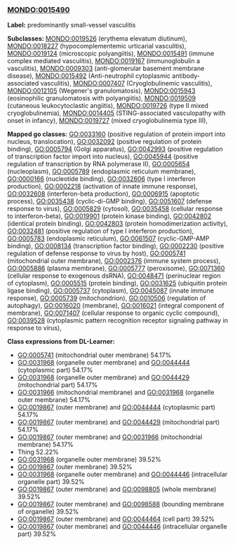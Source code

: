 
### [MONDO:0015490](http://purl.obolibrary.org/obo/MONDO_0015490)
**Label:** predominantly small-vessel vasculitis

**Subclasses:** [MONDO:0019526](http://purl.obolibrary.org/obo/MONDO_0019526) (erythema elevatum diutinum), [MONDO:0018227](http://purl.obolibrary.org/obo/MONDO_0018227) (hypocomplementemic urticarial vasculitis), [MONDO:0019124](http://purl.obolibrary.org/obo/MONDO_0019124) (microscopic polyangiitis), [MONDO:0015491](http://purl.obolibrary.org/obo/MONDO_0015491) (immune complex mediated vasculitis), [MONDO:0019167](http://purl.obolibrary.org/obo/MONDO_0019167) (immunoglobulin a vasculitis), [MONDO:0009303](http://purl.obolibrary.org/obo/MONDO_0009303) (anti-glomerular basement membrane disease), [MONDO:0015492](http://purl.obolibrary.org/obo/MONDO_0015492) (Anti-neutrophil cytoplasmic antibody-associated vasculitis), [MONDO:0007407](http://purl.obolibrary.org/obo/MONDO_0007407) (Cryoglobulinemic vasculitis), [MONDO:0012105](http://purl.obolibrary.org/obo/MONDO_0012105) (Wegener's granulomatosis), [MONDO:0015943](http://purl.obolibrary.org/obo/MONDO_0015943) (eosinophilic granulomatosis with polyangiitis), [MONDO:0019509](http://purl.obolibrary.org/obo/MONDO_0019509) (cutaneous leukocytoclastic angiitis), [MONDO:0019726](http://purl.obolibrary.org/obo/MONDO_0019726) (type II mixed cryoglobulinemia), [MONDO:0014405](http://purl.obolibrary.org/obo/MONDO_0014405) (STING-associated vasculopathy with onset in infancy), [MONDO:0019727](http://purl.obolibrary.org/obo/MONDO_0019727) (mixed cryoglobulinemia type III), 

**Mapped go classes:** [GO:0033160](http://purl.obolibrary.org/obo/GO_0033160) (positive regulation of protein import into nucleus, translocation), [GO:0032092](http://purl.obolibrary.org/obo/GO_0032092) (positive regulation of protein binding), [GO:0005794](http://purl.obolibrary.org/obo/GO_0005794) (Golgi apparatus), [GO:0042993](http://purl.obolibrary.org/obo/GO_0042993) (positive regulation of transcription factor import into nucleus), [GO:0045944](http://purl.obolibrary.org/obo/GO_0045944) (positive regulation of transcription by RNA polymerase II), [GO:0005654](http://purl.obolibrary.org/obo/GO_0005654) (nucleoplasm), [GO:0005789](http://purl.obolibrary.org/obo/GO_0005789) (endoplasmic reticulum membrane), [GO:0000166](http://purl.obolibrary.org/obo/GO_0000166) (nucleotide binding), [GO:0032606](http://purl.obolibrary.org/obo/GO_0032606) (type I interferon production), [GO:0002218](http://purl.obolibrary.org/obo/GO_0002218) (activation of innate immune response), [GO:0032608](http://purl.obolibrary.org/obo/GO_0032608) (interferon-beta production), [GO:0006915](http://purl.obolibrary.org/obo/GO_0006915) (apoptotic process), [GO:0035438](http://purl.obolibrary.org/obo/GO_0035438) (cyclic-di-GMP binding), [GO:0051607](http://purl.obolibrary.org/obo/GO_0051607) (defense response to virus), [GO:0005829](http://purl.obolibrary.org/obo/GO_0005829) (cytosol), [GO:0035458](http://purl.obolibrary.org/obo/GO_0035458) (cellular response to interferon-beta), [GO:0019901](http://purl.obolibrary.org/obo/GO_0019901) (protein kinase binding), [GO:0042802](http://purl.obolibrary.org/obo/GO_0042802) (identical protein binding), [GO:0042803](http://purl.obolibrary.org/obo/GO_0042803) (protein homodimerization activity), [GO:0032481](http://purl.obolibrary.org/obo/GO_0032481) (positive regulation of type I interferon production), [GO:0005783](http://purl.obolibrary.org/obo/GO_0005783) (endoplasmic reticulum), [GO:0061507](http://purl.obolibrary.org/obo/GO_0061507) (cyclic-GMP-AMP binding), [GO:0008134](http://purl.obolibrary.org/obo/GO_0008134) (transcription factor binding), [GO:0002230](http://purl.obolibrary.org/obo/GO_0002230) (positive regulation of defense response to virus by host), [GO:0005741](http://purl.obolibrary.org/obo/GO_0005741) (mitochondrial outer membrane), [GO:0002376](http://purl.obolibrary.org/obo/GO_0002376) (immune system process), [GO:0005886](http://purl.obolibrary.org/obo/GO_0005886) (plasma membrane), [GO:0005777](http://purl.obolibrary.org/obo/GO_0005777) (peroxisome), [GO:0071360](http://purl.obolibrary.org/obo/GO_0071360) (cellular response to exogenous dsRNA), [GO:0048471](http://purl.obolibrary.org/obo/GO_0048471) (perinuclear region of cytoplasm), [GO:0005515](http://purl.obolibrary.org/obo/GO_0005515) (protein binding), [GO:0031625](http://purl.obolibrary.org/obo/GO_0031625) (ubiquitin protein ligase binding), [GO:0005737](http://purl.obolibrary.org/obo/GO_0005737) (cytoplasm), [GO:0045087](http://purl.obolibrary.org/obo/GO_0045087) (innate immune response), [GO:0005739](http://purl.obolibrary.org/obo/GO_0005739) (mitochondrion), [GO:0010506](http://purl.obolibrary.org/obo/GO_0010506) (regulation of autophagy), [GO:0016020](http://purl.obolibrary.org/obo/GO_0016020) (membrane), [GO:0016021](http://purl.obolibrary.org/obo/GO_0016021) (integral component of membrane), [GO:0071407](http://purl.obolibrary.org/obo/GO_0071407) (cellular response to organic cyclic compound), [GO:0039528](http://purl.obolibrary.org/obo/GO_0039528) (cytoplasmic pattern recognition receptor signaling pathway in response to virus), 

**Class expressions from DL-Learner:**

- [GO:0005741](http://purl.obolibrary.org/obo/GO_0005741) (mitochondrial outer membrane) 54.17%
- [GO:0031968](http://purl.obolibrary.org/obo/GO_0031968) (organelle outer membrane) and [GO:0044444](http://purl.obolibrary.org/obo/GO_0044444) (cytoplasmic part) 54.17%
- [GO:0031968](http://purl.obolibrary.org/obo/GO_0031968) (organelle outer membrane) and [GO:0044429](http://purl.obolibrary.org/obo/GO_0044429) (mitochondrial part) 54.17%
- [GO:0031966](http://purl.obolibrary.org/obo/GO_0031966) (mitochondrial membrane) and [GO:0031968](http://purl.obolibrary.org/obo/GO_0031968) (organelle outer membrane) 54.17%
- [GO:0019867](http://purl.obolibrary.org/obo/GO_0019867) (outer membrane) and [GO:0044444](http://purl.obolibrary.org/obo/GO_0044444) (cytoplasmic part) 54.17%
- [GO:0019867](http://purl.obolibrary.org/obo/GO_0019867) (outer membrane) and [GO:0044429](http://purl.obolibrary.org/obo/GO_0044429) (mitochondrial part) 54.17%
- [GO:0019867](http://purl.obolibrary.org/obo/GO_0019867) (outer membrane) and [GO:0031966](http://purl.obolibrary.org/obo/GO_0031966) (mitochondrial membrane) 54.17%
- Thing 52.22%
- [GO:0031968](http://purl.obolibrary.org/obo/GO_0031968) (organelle outer membrane) 39.52%
- [GO:0019867](http://purl.obolibrary.org/obo/GO_0019867) (outer membrane) 39.52%
- [GO:0031968](http://purl.obolibrary.org/obo/GO_0031968) (organelle outer membrane) and [GO:0044446](http://purl.obolibrary.org/obo/GO_0044446) (intracellular organelle part) 39.52%
- [GO:0019867](http://purl.obolibrary.org/obo/GO_0019867) (outer membrane) and [GO:0098805](http://purl.obolibrary.org/obo/GO_0098805) (whole membrane) 39.52%
- [GO:0019867](http://purl.obolibrary.org/obo/GO_0019867) (outer membrane) and [GO:0098588](http://purl.obolibrary.org/obo/GO_0098588) (bounding membrane of organelle) 39.52%
- [GO:0019867](http://purl.obolibrary.org/obo/GO_0019867) (outer membrane) and [GO:0044464](http://purl.obolibrary.org/obo/GO_0044464) (cell part) 39.52%
- [GO:0019867](http://purl.obolibrary.org/obo/GO_0019867) (outer membrane) and [GO:0044446](http://purl.obolibrary.org/obo/GO_0044446) (intracellular organelle part) 39.52%


